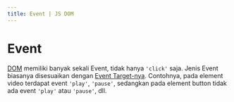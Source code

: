 ```yaml
---
title: Event | JS DOM
---
```


# Event

[DOM](/docs/dom/document-object-model) memiliki banyak sekali Event, tidak hanya `'click'` saja. Jenis Event biasanya disesuaikan dengan [Event Target-nya](/docs/dom/event-target). Contohnya, pada element video terdapat event `'play'`, `'pause'`, sedangkan pada element button tidak ada event `'play'` atau `'pause'`, dll.